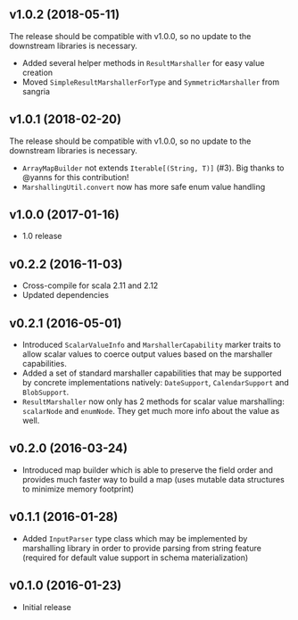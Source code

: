 ## v1.0.2 (2018-05-11)

The release should be compatible with v1.0.0, so no update to the downstream libraries is necessary. 

* Added several helper methods in `ResultMarshaller` for easy value creation 
* Moved `SimpleResultMarshallerForType` and `SymmetricMarshaller` from sangria

## v1.0.1 (2018-02-20)

The release should be compatible with v1.0.0, so no update to the downstream libraries is necessary. 

* `ArrayMapBuilder` not extends `Iterable[(String, T)]` (#3). Big thanks to @yanns for this contribution! 
* `MarshallingUtil.convert` now has more safe enum value handling

## v1.0.0 (2017-01-16)

* 1.0 release

## v0.2.2 (2016-11-03)

* Cross-compile for scala 2.11 and 2.12
* Updated dependencies

## v0.2.1 (2016-05-01)

* Introduced `ScalarValueInfo` and `MarshallerCapability` marker traits to allow scalar values to coerce output values based on the marshaller capabilities.
* Added a set of standard marshaller capabilities that may be supported by concrete implementations natively: `DateSupport`, `CalendarSupport` and `BlobSupport`.   
* `ResultMarshaller` now only has 2 methods for scalar value marshalling: `scalarNode` and `enumNode`. They get much more info about the value as well.

## v0.2.0 (2016-03-24)

* Introduced map builder which is able to preserve the field order and provides much faster way to build a 
  map (uses mutable data structures to minimize memory footprint)

## v0.1.1 (2016-01-28)

* Added `InputParser` type class which may be implemented by marshalling library in order to provide parsing from string feature 
  (required for default value support in schema materialization)

## v0.1.0 (2016-01-23)

* Initial release 
